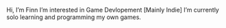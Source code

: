 Hi, I’m Finn
I’m interested in Game Devlopement [Mainly Indie]
I’m currently solo learning and programming my own games. 

<!---
Doom-Hunter/Doom-Hunter is a ✨ special ✨ repository because its `README.md` (this file) appears on your GitHub profile.
You can click the Preview link to take a look at your changes.
--->
